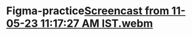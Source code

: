 # Figma-practice[Screencast from 11-05-23 11:17:27 AM IST.webm](https://github.com/Sathwika-02/Figma-practice/assets/72800563/b05b6992-a3a9-4bb6-9a4b-e8ec40e14706)
